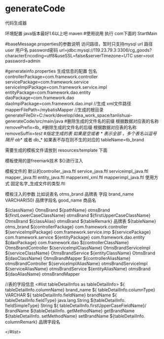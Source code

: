# generateCode
代码生成器

环境配置  java版本最好1.6以上吧 maven
#使用说用
执行 com下面的 StartMain

#baseMessage.properties的参数说明
访问路径，暂时只支持mysql  url 路径  user 用户名 password密码
url=jdbc:mysql://119.23.79.3:3306/cg_goods?characterEncoding=utf8&useSSL=false&serverTimezone=UTC
user=root
password=admin

#generateinfo.properties 生成信息的配置
包名
controllerPackage=com.framework.controller
servicePackage=com.framework.service
serviceImplPackage=com.framework.service.impl
entityPackage=com.framework.dao.entity
daoPackage=com.framework.dao
daoImplPackage=com.framework.dao.impl
//生成 xml文件路径
mapperFilePath=/mybatisMapper
//生成的根目录
generateFileDir=C:/work/develop/idea_work_space/tanlishuai-generateCode/src/main/java
#删除生成的文件名的前缀 根据数据对应表的名称
removePrefix=tb_
#删除生成的文件名的后缀 根据数据对应表的名称
removeSuffix=_test
#指定生成的表 如果是空或者 * 表示全部  ，多个表名以逗号隔开  ab_* 或者 db_* 如果表不存在则不生的对应的
tableName=tb_brand


需要生成的模板文件请放到 resources/template 下面 

模板使用的是freemark技术  ${}进行注入

模板文件的
默认的controller_java.ftl  service_java.ftl serviceimpl_java.ftl
mapper_java.ftl entity_java.ftl  mapperxml_xml.ftl
mapperimpl_java.ftl
使用方式   固定名字_生成文件的类型.ftl

模板注入的参数
比如说表名 otms_brand 品牌表  字段    brand_name VARCHAR(50) 品牌字段名 good_name 商品名

 ${className}   OtmsBrand
 ${pathName}      otmsBrand
 ${firstLowerCaseClassName}  otmsBrand
 ${firstUpperCaseClassName} OtmsBrand
 ${classAlias}  otmsBrand
 ${tableRemark}  品牌表
 ${tableName}  otms_brand
 ${controllerPackage}  com.framework.controller
 ${serviceImplPackage}  com.framework.service.imp
 ${servicePackage}  com.framework.service
 ${entityPackage}   com.framework.dao.entity
 ${daoPackage}  com.framework.dao
 ${controllerClassName}   OtmsBrandController
 ${serviceImplClassName}  OtmsBrandServiceImpl
 ${serviceClassName} OtmsBrandService
 ${entityClassName}  OtmsBrand
 ${daoClassName}   OtmsBrandMapper
 ${controllerAliasName}   otmsBrandController
 ${serviceImplAliasName}  otmsBrandServiceImpl
 ${serviceAliasName}   otmsBrandService
 ${entityAliasName}  otmsBrand
 ${daoAliasName}  otmsBrandMapper

 //表的字段信息
 <#list  tableDetailInfos as tableDetailInfo>
 ${ tableDetailInfo.columnName}   brand_name
 ${ tableDetailInfo.columnType} VARCHAR
 ${ tableDetailInfo.fieldName}  brandName
 ${ tableDetailInfo.fieldType} java.lang.String
 ${tableDetailInfo. fieldSimpleType} String
 ${ tableDetailInfo.firstUpperCaseFieldName}/ BrandName
 ${tableDetailInfo. getMethodName} getBrandName
 ${tableDetailInfo. setMethodName} setBrandName
 ${tableDetailInfo. columnRemark} 品牌字段名

 </#list>


